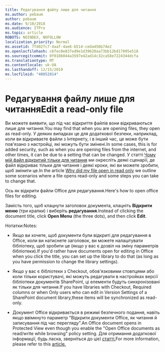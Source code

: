 ```yaml
---
title: Редагування файлу лише для читання
ms.author: pebaum
author: pebaum
ms.date: 9/10/2018
ms.audience: ITPro
ms.topic: article
ROBOTS: NOINDEX, NOFOLLOW
localization_priority: Normal
ms.assetid: 7fd02fc7-4aaf-4ae6-b514-ceda456b74e2
ms.openlocfilehash: c6fec0e837ed9e1d39620aa73bb12bd17095e518
ms.sourcegitcommit: 0f0186044a3597e42ad14c32ca58e7224344dcfa
ms.translationtype: MT
ms.contentlocale: uk-UA
ms.lasthandoff: 12/15/2019
ms.locfileid: "40052814"
---
```

# <a name="edit-a-read-only-file"></a><span data-ttu-id="ebb00-102">Редагування файлу лише для читання</span><span class="sxs-lookup"><span data-stu-id="ebb00-102">Edit a read-only file</span></span>

<span data-ttu-id="ebb00-103">Ви можете виявити, що під час відкриття файлів вони відкриваються лише для читання.</span><span class="sxs-lookup"><span data-stu-id="ebb00-103">You may find that when you are opening files, they open as read-only.</span></span> <span data-ttu-id="ebb00-104">У деяких випадках це для додаткової безпеки, наприклад, коли ви відкриваєте файли з Інтернету, і в інший час, це може бути пов'язано з настройці, які можуть бути змінені.</span><span class="sxs-lookup"><span data-stu-id="ebb00-104">In some cases, this is for added security, such as when you are opening files from the internet, and other times, it can be due to a setting that can be changed.</span></span> <span data-ttu-id="ebb00-105">У статті [Чому мій файл відкритий тільки для читання](https://support.office.com/article/Why-did-my-file-open-read-only-3ab4b792-da50-4b38-8628-14c64e1f1d15) ми окресліть деякі сценарії, де файл відкриває тільки для читання і деякі кроки, які ви можете зробити, щоб змінити це.</span><span class="sxs-lookup"><span data-stu-id="ebb00-105">In the article [Why did my file open in read only](https://support.office.com/article/Why-did-my-file-open-read-only-3ab4b792-da50-4b38-8628-14c64e1f1d15) we outline some scenarios where a file opens read-only and some steps you can take to change that.</span></span>

<span data-ttu-id="ebb00-106">Ось як відкрити файли Office для редагування.</span><span class="sxs-lookup"><span data-stu-id="ebb00-106">Here's how to open office files for editing.</span></span>

<span data-ttu-id="ebb00-107">Замість того, щоб клацнути заголовок документа, клацніть **Відкрити меню** (три крапки) і виберіть **редагування**.</span><span class="sxs-lookup"><span data-stu-id="ebb00-107">Instead of clicking the document title, click **Open Menu** (the three dots), and then click **Edit**.</span></span>

<span data-ttu-id="ebb00-108">Нотатки:</span><span class="sxs-lookup"><span data-stu-id="ebb00-108">Notes:</span></span>

- <span data-ttu-id="ebb00-109">Якщо ви хочете, щоб документи були відкриті для редагування в Office, коли ви натиснете заголовок, ви можете налаштувати бібліотеку, щоб зробити це (якщо у вас є дозвіл на зміну параметрів бібліотеки).</span><span class="sxs-lookup"><span data-stu-id="ebb00-109">If you'd rather have documents open for editing in Office when you click the title, you can set up the library to do that (as long as you have permission to change the library settings).</span></span>

- <span data-ttu-id="ebb00-110">Якщо у вас є бібліотеки з Checkout, обов'язковими стовпцями або коли тільки користувачі, які можуть редагувати в настройках версії бібліотеки документів SharePoint, ці елементи будуть синхронізовані як тільки для читання.</span><span class="sxs-lookup"><span data-stu-id="ebb00-110">If you have libraries with Checkout, Required columns or when Only users who can edit in Version Settings of a SharePoint document library,these items will be synchronized as read-only.</span></span>

- <span data-ttu-id="ebb00-111">Документ Office відкривається в режимі безпечного подання, навіть якщо ввімкнуто параметр "Відкрити документи Office, як читання й записування під час перегляду".</span><span class="sxs-lookup"><span data-stu-id="ebb00-111">An Office document opens in Protected View even though you enable the "Open Office documents as read/write while browsing" policy setting.</span></span> <span data-ttu-id="ebb00-112">Для отримання додаткової інформації, будь ласка, зверніться до цієї [статті.](https://support.microsoft.com/help/983047/an-office-document-opens-in-protected-view-even-though-you-enable-the)</span><span class="sxs-lookup"><span data-stu-id="ebb00-112">For more information, please refer to this [article.](https://support.microsoft.com/help/983047/an-office-document-opens-in-protected-view-even-though-you-enable-the)</span></span>

